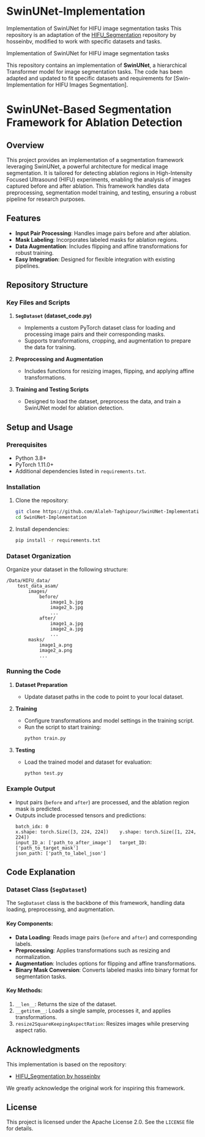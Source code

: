 # SwinUNet-Implementation
Implementation of SwinUNet for HIFU image segmentation tasks
This repository is an adaptation of the [HIFU_Segmentation](https://github.com/hosseinbv/HIFU_Segmentation) repository by hosseinbv, modified to work with specific datasets and tasks.

Implementation of SwinUNet for HIFU image segmentation tasks


This repository contains an implementation of **SwinUNet**, a hierarchical Transformer model for image segmentation tasks. The code has been adapted and updated to fit specific datasets and requirements for [Swin-Implementation for HIFU Images Segmentation].

# SwinUNet-Based Segmentation Framework for Ablation Detection

## Overview
This project provides an implementation of a segmentation framework leveraging SwinUNet, a powerful architecture for medical image segmentation. It is tailored for detecting ablation regions in High-Intensity Focused Ultrasound (HIFU) experiments, enabling the analysis of images captured before and after ablation. This framework handles data preprocessing, segmentation model training, and testing, ensuring a robust pipeline for research purposes.

## Features
- **Input Pair Processing**: Handles image pairs before and after ablation.
- **Mask Labeling**: Incorporates labeled masks for ablation regions.
- **Data Augmentation**: Includes flipping and affine transformations for robust training.
- **Easy Integration**: Designed for flexible integration with existing pipelines.

## Repository Structure
### Key Files and Scripts
1. **`SegDataset` (dataset_code.py)**
   - Implements a custom PyTorch dataset class for loading and processing image pairs and their corresponding masks.
   - Supports transformations, cropping, and augmentation to prepare the data for training.

2. **Preprocessing and Augmentation**
   - Includes functions for resizing images, flipping, and applying affine transformations.

3. **Training and Testing Scripts**
   - Designed to load the dataset, preprocess the data, and train a SwinUNet model for ablation detection.

## Setup and Usage
### Prerequisites
- Python 3.8+
- PyTorch 1.11.0+
- Additional dependencies listed in `requirements.txt`.

### Installation
1. Clone the repository:
   ```bash
   git clone https://github.com/Alaleh-Taghipour/SwinUNet-Implementation.git
   cd SwinUNet-Implementation
   ```
2. Install dependencies:
   ```bash
   pip install -r requirements.txt
   ```

### Dataset Organization
Organize your dataset in the following structure:
```
/Data/HIFU_data/
    test_data_asam/
        images/
            before/
                image1_b.jpg
                image2_b.jpg
                ...
            after/
                image1_a.jpg
                image2_a.jpg
                ...
        masks/
            image1_a.png
            image2_a.png
            ...
```

### Running the Code
1. **Dataset Preparation**
   - Update dataset paths in the code to point to your local dataset.

2. **Training**
   - Configure transformations and model settings in the training script.
   - Run the script to start training:
     ```bash
     python train.py
     ```

3. **Testing**
   - Load the trained model and dataset for evaluation:
     ```bash
     python test.py
     ```

### Example Output
- Input pairs (`before` and `after`) are processed, and the ablation region mask is predicted.
- Outputs include processed tensors and predictions:
  ```plaintext
  batch_idx: 0
  x.shape: torch.Size([3, 224, 224])    y.shape: torch.Size([1, 224, 224])
  input_ID_a: ['path_to_after_image']   target_ID: ['path_to_target_mask']
  json_path: ['path_to_label_json']
  ```

## Code Explanation
### Dataset Class (`SegDataset`)
The `SegDataset` class is the backbone of this framework, handling data loading, preprocessing, and augmentation.
#### Key Components:
- **Data Loading**: Reads image pairs (`before` and `after`) and corresponding labels.
- **Preprocessing**: Applies transformations such as resizing and normalization.
- **Augmentation**: Includes options for flipping and affine transformations.
- **Binary Mask Conversion**: Converts labeled masks into binary format for segmentation tasks.

#### Key Methods:
1. `__len__`: Returns the size of the dataset.
2. `__getitem__`: Loads a single sample, processes it, and applies transformations.
3. `resize2SquareKeepingAspectRation`: Resizes images while preserving aspect ratio.

## Acknowledgments
This implementation is based on the repository:
- [HIFU_Segmentation by hosseinbv](https://github.com/hosseinbv/HIFU_Segmentation)

We greatly acknowledge the original work for inspiring this framework.

## License
This project is licensed under the Apache License 2.0. See the `LICENSE` file for details.

